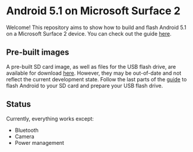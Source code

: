 # Android 5.1 on Microsoft Surface 2
Welcome! This repository aims to show how to build and flash Android 5.1 on a Microsoft Surface 2 device. You can check out the guide [here](Guide.md).

## Pre-built images
A pre-built SD card image, as well as files for the USB flash drive, are available for download [here](https://files.open-rt.party/android/android-5.1-surface2-sdcard.zip). However, they may be out-of-date and not reflect the current development state. Follow the last parts of the [guide](Guide.md) to flash Android to your SD card and prepare your USB flash drive.

## Status
Currently, everything works except:
- Bluetooth
- Camera
- Power management
